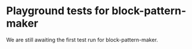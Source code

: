 # Playground tests for block-pattern-maker
We are still awaiting the first test run for block-pattern-maker.
